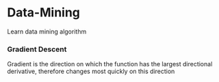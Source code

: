# Data-Mining
Learn data mining algorithm

### Gradient Descent
Gradient is the direction on which the function has the largest directional derivative, therefore changes most quickly on this direction
